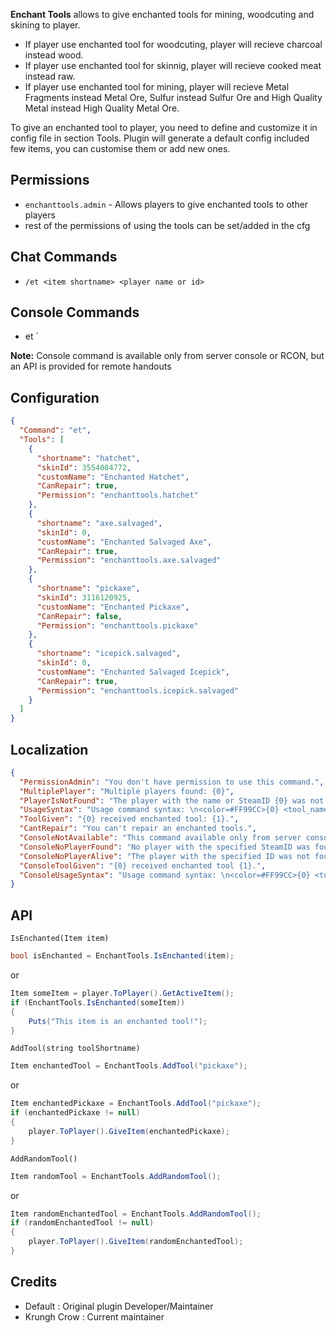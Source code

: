 **Enchant Tools** allows to give enchanted tools for mining, woodcuting and skining to player.

 * If player use enchanted tool for woodcuting, player will recieve charcoal instead wood.
 * If player use enchanted tool for skinnig, player will recieve cooked meat instead raw.
 * If player use enchanted tool for mining, player will recieve Metal Fragments instead Metal Ore, Sulfur instead Sulfur Ore and High Quality Metal instead High Quality Metal Ore.
 
To give an enchanted tool to player, you need to define and customize it in config file in section Tools. Plugin will generate a default config included few items, you can customise them or add new ones.

## Permissions

* `enchanttools.admin` - Allows players to give enchanted tools to other players
* rest of the permissions of using the tools can be set/added in the cfg  
## Chat Commands

* `/et <item shortname> <player name or id>`
  
## Console Commands

* et <item shortname> <player id>`
  
**Note:** Console command is available only from server console or RCON, but an API is provided for remote handouts

## Configuration

```json
{
  "Command": "et",
  "Tools": [
    {
      "shortname": "hatchet",
      "skinId": 3554084772,
      "customName": "Enchanted Hatchet",
      "CanRepair": true,
      "Permission": "enchanttools.hatchet"
    },
    {
      "shortname": "axe.salvaged",
      "skinId": 0,
      "customName": "Enchanted Salvaged Axe",
      "CanRepair": true,
      "Permission": "enchanttools.axe.salvaged"
    },
    {
      "shortname": "pickaxe",
      "skinId": 3116120925,
      "customName": "Enchanted Pickaxe",
      "CanRepair": false,
      "Permission": "enchanttools.pickaxe"
    },
    {
      "shortname": "icepick.salvaged",
      "skinId": 0,
      "customName": "Enchanted Salvaged Icepick",
      "CanRepair": true,
      "Permission": "enchanttools.icepick.salvaged"
    }
  ]
}
```

## Localization

```json
{
  "PermissionAdmin": "You don't have permission to use this command.",
  "MultiplePlayer": "Multiple players found: {0}",
  "PlayerIsNotFound": "The player with the name or SteamID {0} was not found.",
  "UsageSyntax": "Usage command syntax: \n<color=#FF99CC>{0} <tool_name> <playerName or Id></color>\nAvailable tools names:\n{1}",
  "ToolGiven": "{0} received enchanted tool: {1}.",
  "CantRepair": "You can't repair an enchanted tools.",
  "ConsoleNotAvailable": "This command available only from server console or rcon.",
  "ConsoleNoPlayerFound": "No player with the specified SteamID was found.",
  "ConsoleNoPlayerAlive": "The player with the specified ID was not found among active or sleeping players.",
  "ConsoleToolGiven": "{0} received enchanted tool {1}.",
  "ConsoleUsageSyntax": "Usage command syntax: \n<color=#FF99CC>{0} <tool_name> <steamId></color>\nAvailable tools names:\n{1}"
}
```

## API
```
IsEnchanted(Item item)
```
```cs
bool isEnchanted = EnchantTools.IsEnchanted(item);
```
or
```cs
Item someItem = player.ToPlayer().GetActiveItem();
if (EnchantTools.IsEnchanted(someItem))
{
    Puts("This item is an enchanted tool!");
}
```

```
AddTool(string toolShortname)
```
```cs
Item enchantedTool = EnchantTools.AddTool("pickaxe");
```
or
```cs
Item enchantedPickaxe = EnchantTools.AddTool("pickaxe");
if (enchantedPickaxe != null)
{
    player.ToPlayer().GiveItem(enchantedPickaxe);
}

```

```
AddRandomTool()
```
```cs
Item randomTool = EnchantTools.AddRandomTool();
```
or
```cs
Item randomEnchantedTool = EnchantTools.AddRandomTool();
if (randomEnchantedTool != null)
{
    player.ToPlayer().GiveItem(randomEnchantedTool);
}
```
## Credits

* Default : Original plugin Developer/Maintainer
* Krungh Crow : Current maintainer
